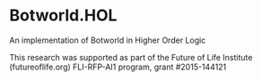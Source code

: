 # Botworld.HOL
An implementation of Botworld in Higher Order Logic

This research was supported as part of the Future of Life Institute (futureoflife.org) FLI-RFP-AI1 program, grant #2015-144121

